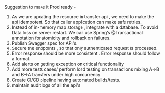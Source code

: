 Suggestion to make it Prod ready -

1. As we are updating the resource in transfer api , we need to make the api idempotent. So that
   caller application can make safe retries.
2. Instead of in-memory map storage , integrate with a database. To avoid Data loss on server restart. We can use Spring’s @Transactional annotation
 for atomicity and rollback on failures.
3. Publish Swagger spec for API's.
4. Secure the endpoints , so that only authenticated request is processed.
5. Error response should be  more consistent . Error response should follow a format.
6. Add alerts on getting exception on critical functionality.
7. Add more tests cases/ perform load testing on transactions mixing A→B and B→A transfers under high concurrency
8. Create CI/CD pipeline having automated builds/tests.
9. maintain audit logs of all the api's
